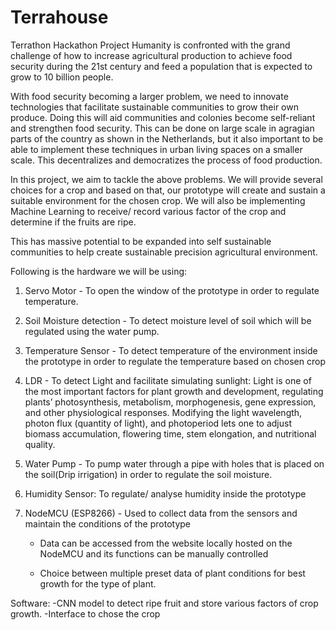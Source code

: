 # Terrahouse
Terrathon Hackathon Project 
Humanity is confronted with the grand challenge of how to increase agricultural production to achieve food security during the 21st century and feed a population that is expected to grow to 10 billion people. 

With food security becoming a larger problem, we need to innovate technologies that facilitate sustainable communities to grow their own produce. Doing this will aid communities and colonies become self-reliant and strengthen food security. This can be done on large scale in agragian parts of the country as shown in the Netherlands, but it also important to be able to implement these techniques in urban living spaces on a smaller scale. This decentralizes and democratizes the process of food production.

In this project, we aim to tackle the above problems.  We will provide several choices for a crop and based on that, our prototype will create and sustain a suitable environment for the chosen crop. We will also be implementing Machine Learning to receive/ record various factor of the crop and determine if the fruits are ripe. 

This has massive potential to be expanded into self sustainable communities to help create sustainable precision agricultural environment. 

Following is the hardware we will be using: 

1) Servo Motor - To open the window of the prototype in order to regulate temperature.

2) Soil Moisture detection - To detect moisture level of soil which will be regulated using the water pump.

3) Temperature Sensor - To detect temperature of the environment inside the prototype in order to regulate the temperature based on chosen crop

4) LDR - To detect Light and facilitate simulating sunlight: Light is one of the most important factors for plant growth and development, regulating plants’ photosynthesis, metabolism, morphogenesis, gene expression, and other physiological responses. Modifying the light wavelength, photon flux (quantity of light), and photoperiod lets one to adjust biomass accumulation, flowering time, stem elongation, and nutritional quality. 

5) Water Pump - To pump water through a pipe with holes that is placed on the soil(Drip irrigation) in order to regulate the soil moisture.

6) Humidity Sensor: To regulate/ analyse humidity inside the prototype

7) NodeMCU (ESP8266) - Used to collect data from the sensors and maintain the conditions 
     of the prototype
      - Data can be accessed from the website locally hosted on the NodeMCU and  its 
          functions can be manually controlled

      - Choice between multiple preset data of plant conditions for best growth for the type of 
       plant.

Software: 
-CNN model to detect ripe fruit and store various factors of crop growth. 
-Interface to chose the crop
